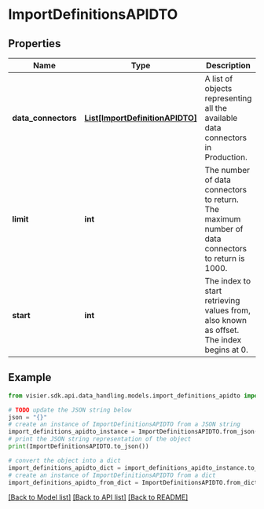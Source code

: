 # ImportDefinitionsAPIDTO


## Properties

Name | Type | Description | Notes
------------ | ------------- | ------------- | -------------
**data_connectors** | [**List[ImportDefinitionAPIDTO]**](ImportDefinitionAPIDTO.md) | A list of objects representing all the available data connectors in Production. | [optional] 
**limit** | **int** | The number of data connectors to return. The maximum number of data connectors to return is 1000. | [optional] 
**start** | **int** | The index to start retrieving values from, also known as offset. The index begins at 0. | [optional] 

## Example

```python
from visier.sdk.api.data_handling.models.import_definitions_apidto import ImportDefinitionsAPIDTO

# TODO update the JSON string below
json = "{}"
# create an instance of ImportDefinitionsAPIDTO from a JSON string
import_definitions_apidto_instance = ImportDefinitionsAPIDTO.from_json(json)
# print the JSON string representation of the object
print(ImportDefinitionsAPIDTO.to_json())

# convert the object into a dict
import_definitions_apidto_dict = import_definitions_apidto_instance.to_dict()
# create an instance of ImportDefinitionsAPIDTO from a dict
import_definitions_apidto_from_dict = ImportDefinitionsAPIDTO.from_dict(import_definitions_apidto_dict)
```
[[Back to Model list]](../README.md#documentation-for-models) [[Back to API list]](../README.md#documentation-for-api-endpoints) [[Back to README]](../README.md)


